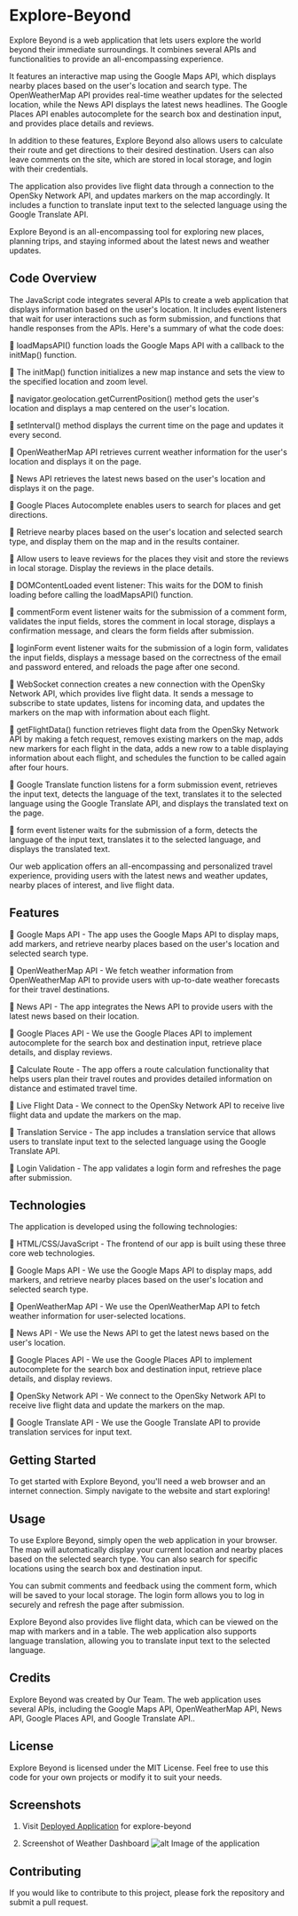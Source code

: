 # Explore-Beyond

Explore Beyond is a web application that lets users explore the world beyond their immediate surroundings. It combines several APIs and functionalities to provide an all-encompassing experience.

It features an interactive map using the Google Maps API, which displays nearby places based on the user's location and search type. The OpenWeatherMap API provides real-time weather updates for the selected location, while the News API displays the latest news headlines. The Google Places API enables autocomplete for the search box and destination input, and provides place details and reviews.

In addition to these features, Explore Beyond also allows users to calculate their route and get directions to their desired destination. Users can also leave comments on the site, which are stored in local storage, and login with their credentials.

The application also provides live flight data through a connection to the OpenSky Network API, and updates markers on the map accordingly. It includes a function to translate input text to the selected language using the Google Translate API.

Explore Beyond is an all-encompassing tool for exploring new places, planning trips, and staying informed about the latest news and weather updates.

## Code Overview

The JavaScript code integrates several APIs to create a web application that displays information based on the user's location. It includes event listeners that wait for user interactions such as form submission, and functions that handle responses from the APIs. Here's a summary of what the code does:

	loadMapsAPI() function loads the Google Maps API with a callback to the initMap() function. 

	The initMap() function initializes a new map instance and sets the view to the specified location and zoom level.

	navigator.geolocation.getCurrentPosition() method gets the user's location and displays a map centered on the user's location.

	setInterval() method displays the current time on the page and updates it every second.

	OpenWeatherMap API retrieves current weather information for the user's location and displays it on the page.

	News API retrieves the latest news based on the user's location and displays it on the page.

	Google Places Autocomplete enables users to search for places and get directions.

	Retrieve nearby places based on the user's location and selected search type, and display them on the map and in the results container.

	Allow users to leave reviews for the places they visit and store the reviews in local storage. Display the reviews in the place details.

	DOMContentLoaded event listener: This waits for the DOM to finish loading before calling the loadMapsAPI() function.

	commentForm event listener waits for the submission of a comment form, validates the input fields, stores the comment in local storage, displays a confirmation message, and clears the form fields after submission.

	loginForm event listener waits for the submission of a login form, validates the input fields, displays a message based on the correctness of the email and password entered, and reloads the page after one second.

	WebSocket connection creates a new connection with the OpenSky Network API, which provides live flight data. It sends a message to subscribe to state updates, listens for incoming data, and updates the markers on the map with information about each flight.

	getFlightData() function retrieves flight data from the OpenSky Network API by making a fetch request, removes existing markers on the map, adds new markers for each flight in the data, adds a new row to a table displaying information about each flight, and schedules the function to be called again after four hours.

	Google Translate function listens for a form submission event, retrieves the input text, detects the language of the text, translates it to the selected language using the Google Translate API, and displays the translated text on the page.

	form event listener waits for the submission of a form, detects the language of the input text, translates it to the selected language, and displays the translated text.

Our web application offers an all-encompassing and personalized travel experience, providing users with the latest news and weather updates, nearby places of interest, and live flight data.


## Features

	Google Maps API - The app uses the Google Maps API to display maps, add markers, and retrieve nearby places based on the user's location and selected search type.

	OpenWeatherMap API - We fetch weather information from OpenWeatherMap API to provide users with up-to-date weather forecasts for their travel destinations.

	News API - The app integrates the News API to provide users with the latest news based on their location.

	Google Places API - We use the Google Places API to implement autocomplete for the search box and destination input, retrieve place details, and display reviews.

	Calculate Route - The app offers a route calculation functionality that helps users plan their travel routes and provides detailed information on distance and estimated travel time.

	Live Flight Data - We connect to the OpenSky Network API to receive live flight data and update the markers on the map.

	Translation Service - The app includes a translation service that allows users to translate input text to the selected language using the Google Translate API.

	Login Validation - The app validates a login form and refreshes the page after submission.


## Technologies

The application is developed using the following technologies:

	HTML/CSS/JavaScript - The frontend of our app is built using these three core web technologies.

	Google Maps API - We use the Google Maps API to display maps, add markers, and retrieve nearby places based on the user's location and selected search type.

	OpenWeatherMap API - We use the OpenWeatherMap API to fetch weather information for user-selected locations.

	News API - We use the News API to get the latest news based on the user's location.

	Google Places API - We use the Google Places API to implement autocomplete for the search box and destination input, retrieve place details, and display reviews.

	OpenSky Network API - We connect to the OpenSky Network API to receive live flight data and update the markers on the map.

	Google Translate API - We use the Google Translate API to provide translation services for input text.


## Getting Started

To get started with Explore Beyond, you'll need a web browser and an internet connection. Simply navigate to the website and start exploring!

## Usage

To use Explore Beyond, simply open the web application in your browser. The map will automatically display your current location and nearby places based on the selected search type. You can also search for specific locations using the search box and destination input.

You can submit comments and feedback using the comment form, which will be saved to your local storage. The login form allows you to log in securely and refresh the page after submission.

Explore Beyond also provides live flight data, which can be viewed on the map with markers and in a table. The web application also supports language translation, allowing you to translate input text to the selected language.

## Credits

Explore Beyond was created by Our Team. The web application uses several APIs, including the Google Maps API, OpenWeatherMap API, News API, Google Places API, and Google Translate API..

## License

Explore Beyond is licensed under the MIT License. Feel free to use this code for your own projects or modify it to suit your needs.

## Screenshots

1.  Visit [Deployed Application](https://github.com/knudsam/explore-nearby/) for explore-beyond

2.  Screenshot of Weather Dashboard ![alt Image of the application](https://github.com/knudsam/explore-nearby/blob/main/assets/images/explore.png)

## Contributing

If you would like to contribute to this project, please fork the repository and submit a pull request.

